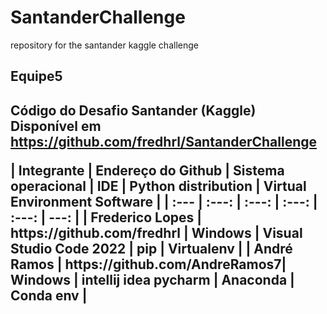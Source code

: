 # SantanderChallenge
repository for the santander kaggle challenge

<h2>Equipe5<h2>
	<p>
		Código do Desafio Santander (Kaggle)
		Disponível em <a href="https://github.com/fredhrl/SantanderChallenge">https://github.com/fredhrl/SantanderChallenge </a>
	<p>
| Integrante 		| Endereço do Github 			| Sistema operacional 	| IDE 						| Python distribution 	| Virtual Environment Software 	|
| :---         		|     :---:      	 			|     :---:      	   	| :---:						|     :---:      		|          ---: 				|
| Frederico Lopes   | https://github.com/fredhrl    | Windows	    		| Visual Studio Code 2022	|     pip	     		|          Virtualenv 				|
| André Ramos     	| https://github.com/AndreRamos7| Windows	    		| intellij idea pycharm		|     Anaconda     		|          Conda env 				|
	